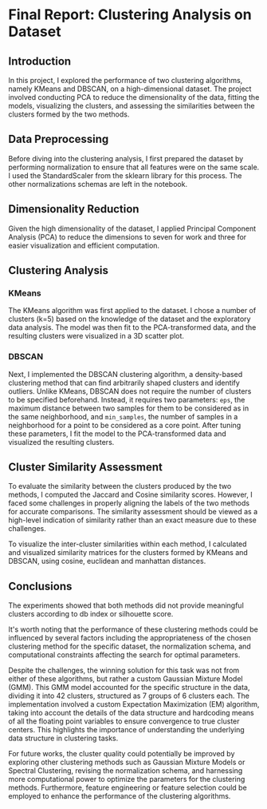 # Final Report: Clustering Analysis on Dataset

## Introduction

In this project, I explored the performance of two clustering algorithms, namely KMeans and DBSCAN, on a high-dimensional dataset. The project involved conducting PCA to reduce the dimensionality of the data, fitting the models, visualizing the clusters, and assessing the similarities between the clusters formed by the two methods.

## Data Preprocessing

Before diving into the clustering analysis, I first prepared the dataset by performing normalization to ensure that all features were on the same scale. I used the StandardScaler from the sklearn library for this process. 
The other normalizations schemas are left in the notebook.

## Dimensionality Reduction

Given the high dimensionality of the dataset, I applied Principal Component Analysis (PCA) to reduce the dimensions to seven for work and three for easier visualization and efficient computation.

## Clustering Analysis

### KMeans

The KMeans algorithm was first applied to the dataset. I chose a number of clusters (k=5) based on the knowledge of the dataset and the exploratory data analysis. The model was then fit to the PCA-transformed data, and the resulting clusters were visualized in a 3D scatter plot.

### DBSCAN

Next, I implemented the DBSCAN clustering algorithm, a density-based clustering method that can find arbitrarily shaped clusters and identify outliers. Unlike KMeans, DBSCAN does not require the number of clusters to be specified beforehand. Instead, it requires two parameters: `eps`, the maximum distance between two samples for them to be considered as in the same neighborhood, and `min_samples`, the number of samples in a neighborhood for a point to be considered as a core point. After tuning these parameters, I fit the model to the PCA-transformed data and visualized the resulting clusters.

## Cluster Similarity Assessment

To evaluate the similarity between the clusters produced by the two methods, I computed the Jaccard and Cosine similarity scores. However, I faced some challenges in properly aligning the labels of the two methods for accurate comparisons. The similarity assessment should be viewed as a high-level indication of similarity rather than an exact measure due to these challenges.

To visualize the inter-cluster similarities within each method, I calculated and visualized similarity matrices for the clusters formed by KMeans and DBSCAN, using cosine, euclidean and manhattan distances.

## Conclusions

The experiments showed that both methods did not provide meaningful clusters according to db index or silhouette score.

It's worth noting that the performance of these clustering methods could be influenced by several factors including the appropriateness of the chosen clustering method for the specific dataset, the normalization schema, and computational constraints affecting the search for optimal parameters.

Despite the challenges, the winning solution for this task was not from either of these algorithms, but rather a custom Gaussian Mixture Model (GMM). This GMM model accounted for the specific structure in the data, dividing it into 42 clusters, structured as 7 groups of 6 clusters each. The implementation involved a custom Expectation Maximization (EM) algorithm, taking into account the details of the data structure and hardcoding means of all the floating point variables to ensure convergence to true cluster centers. This highlights the importance of understanding the underlying data structure in clustering tasks.

For future works, the cluster quality could potentially be improved by exploring other clustering methods such as Gaussian Mixture Models or Spectral Clustering, revising the normalization schema, and harnessing more computational power to optimize the parameters for the clustering methods. Furthermore, feature engineering or feature selection could be employed to enhance the performance of the clustering algorithms.
